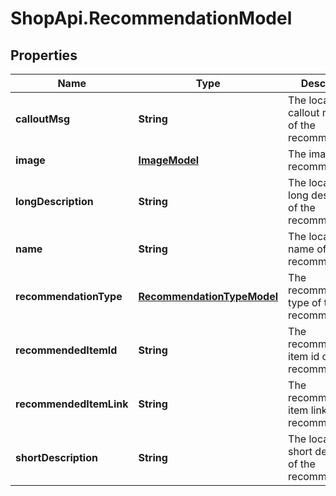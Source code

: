 # ShopApi.RecommendationModel

## Properties
Name | Type | Description | Notes
------------ | ------------- | ------------- | -------------
**calloutMsg** | **String** | The localized callout message of the recommendation. | [optional] 
**image** | [**ImageModel**](ImageModel.md) | The image of the recommendation. | [optional] 
**longDescription** | **String** | The localized long description of the recommendation. | [optional] 
**name** | **String** | The localized name of the recommendation. | [optional] 
**recommendationType** | [**RecommendationTypeModel**](RecommendationTypeModel.md) | The recommendation type of the recommendation. | [optional] 
**recommendedItemId** | **String** | The recommended item id of the recommendation. | [optional] 
**recommendedItemLink** | **String** | The recommended item link of the recommendation. | [optional] 
**shortDescription** | **String** | The localized short description of the recommendation. | [optional] 


